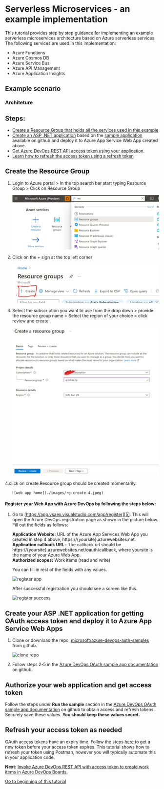 # Serverless Microservices - an example implementation

This tutorial provides step by step guidance for implementing an example serverless microservices architecture based on Azure serverless services. The following services are used in this implementation:
- Azure Functions
- Azure Cosmos DB
- Azure Service Bus
- Azure API Management
- Azure Application Insights

## Example scenario


### Architeture

## Steps:
- [Create a Resource Group that holds all the services used in this example](#u1)  
- [Create an ASP .NET application](#u2) based on the [sample application][2] available on github and deploy it to Azure App Service Web App created above.
- [Get Azure DevOps REST API access token using your application](#u3). 
- [Learn how to refresh the access token using a refresh token](#u4) 

## <a name="u1"> Create the Resource Group

   1. Login to Azure portal > In the top search bar start typing Resource Group > Click on Resource Group
      
      ![create resource group](./images/rg-create-1.jpeg)  
      
   2. Click on the + sign at the top left corner
      
      ![create resource group](./images/rg-create-2.jpeg)  
      
   3. Select the subscription you want to use from the drop down > provide the resource group name > Select the region of your choice > click review and create  
   
       ![create resource group](./images/rg-create-3.jpeg)  
       
   4.click on create.Resource group should be created momentarily.  
      
       ![web app home](./images/rg-create-4.jpeg)  
   
    
#### Register your Web App with Azure DevOps by following the steps below:

   1. Go to [https://app.vsaex.visualstudio.com/app/register][5]. This will open the Azure DevOps registration page as shown in the picture below. Fill out the fields as follows:   
   
         **Application Website:** URL of the Azure App Services Web App you created in step 4 above, https://{yoursite}.azurewebsites.net.  
         **Application callback URL :**  The callback url should be https://{yoursite}.azurewebsites.net/oauth/callback, where yoursite is the name  of your Azure Web App.  
         **Authorized scopes:** Work items (read and write)  
      
      You can fill in rest of the fields with any values.  
               
      ![register app](./images/devops-registration.png)    
      
      
      After successful registration you should see a screen like this.  
      
      ![register success](./images/devops-registration-succes.png)

## <a name="u2">  Create your ASP .NET application for getting OAuth access token and deploy it to Azure App Service Web Apps

 1. Clone or download the repo, [microsoft/azure-devops-auth-samples][3] from github.  

       ![clone repo](./images/clone-repo.PNG)
       
 2. Follow steps 2-5 in the [Azure DevOps OAuth sample app documentation][6] on github.

## <a name="u3">  Authorize your web application and get access token
   
   Follow the steps under **Run the sample** section in the [Azure DevOps OAuth sample app documentation][6] on github to obtain access and refresh tokens. Securely save these values. **You should keep these values secret.** 

## <a name="u4">  Refresh your access token as needed
   
   OAuth access tokens have an expiry time. Follow the steps [here][7] to get a new token before your access token expires. This tutorial shows how to refresh your token using Postman, however you will typically automate this in your application code.

**Next:** [Invoke Azure DevOps REST API with access token to create work items in Azure DevOps Boards.][8]

[Go to beginning of this tutorial][8]










[1]:https://docs.microsoft.com/en-us/azure/devops/integrate/get-started/authentication/oauth?view=azure-devops&viewFallbackFrom=vsts
[2]:https://github.com/microsoft/azure-devops-auth-samples/tree/master/OAuthWebSample
[3]:https://github.com/microsoft/azure-devops-auth-samples
[4]:https://portal.azure.com
[5]:https://app.vsaex.visualstudio.com/app/register
[6]:https://github.com/microsoft/azure-devops-auth-samples/tree/master/OAuthWebSample
[7]:https://github.com/aj3705/AzureDevOps/blob/master/restapis/refresh-token.md
[8]:https://github.com/aj3705/AzureDevOps/blob/master/restapis/create-ado-work-item.md
[9]:https://github.com/aj3705/AzureDevOps/blob/master/restapis/ado-rest-api-tutorial.md

